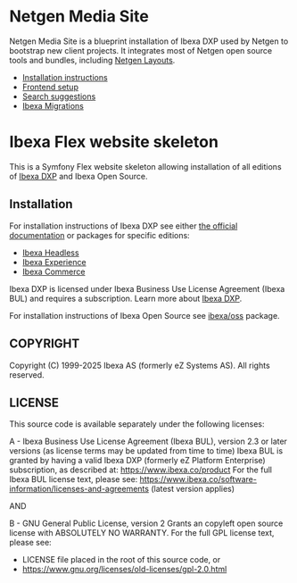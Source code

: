 # Netgen Media Site

Netgen Media Site is a blueprint installation of Ibexa DXP used by Netgen to bootstrap new client projects.
It integrates most of Netgen open source tools and bundles, including [Netgen Layouts](https://github.com/netgen-layouts).

* [Installation instructions](/doc/netgen/INSTALL.md)
* [Frontend setup](/doc/netgen/FRONTEND.md)
* [Search suggestions](/doc/netgen/SEARCH_SUGGESTIONS.md)
* [Ibexa Migrations](/doc/netgen/IBEXA_MIGRATIONS.md)

# Ibexa Flex website skeleton

This is a Symfony Flex website skeleton allowing installation of all editions of
[Ibexa DXP](https://www.ibexa.co/products) and Ibexa Open Source.

## Installation

For installation instructions of Ibexa DXP see either
[the official documentation](https://doc.ibexa.co/) or packages for specific editions:
* [Ibexa Headless](https://github.com/ibexa/headless)
* [Ibexa Experience](https://github.com/ibexa/experience)
* [Ibexa Commerce](https://github.com/ibexa/commerce)

Ibexa DXP is licensed under Ibexa Business Use License Agreement (Ibexa BUL) and requires
a subscription. Learn more about [Ibexa DXP](https://www.ibexa.co/products).

For installation instructions of Ibexa Open Source see [ibexa/oss](https://github.com/ibexa/oss)
package.

## COPYRIGHT
Copyright (C) 1999-2025 Ibexa AS (formerly eZ Systems AS). All rights reserved.

## LICENSE
This source code is available separately under the following licenses:

A - Ibexa Business Use License Agreement (Ibexa BUL),
version 2.3 or later versions (as license terms may be updated from time to time)
Ibexa BUL is granted by having a valid Ibexa DXP (formerly eZ Platform Enterprise) subscription,
as described at: https://www.ibexa.co/product
For the full Ibexa BUL license text, please see:
https://www.ibexa.co/software-information/licenses-and-agreements (latest version applies)

AND

B - GNU General Public License, version 2
Grants an copyleft open source license with ABSOLUTELY NO WARRANTY. For the full GPL license text, please see:
- LICENSE file placed in the root of this source code, or
- https://www.gnu.org/licenses/old-licenses/gpl-2.0.html
